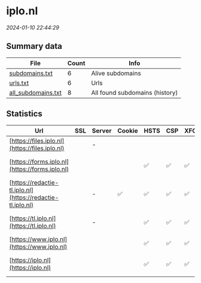 # iplo.nl
*2024-01-10 22:44:29*
## Summary data
| File       | Count | Info |
|------------|-------|------|
|[subdomains.txt](/data/iplo.nl/subdomains.txt)|6|Alive subdomains|
|[urls.txt](/data/iplo.nl/urls.txt)|6|Urls|
|[all_subdomains.txt](/data/iplo.nl/all_subdomains.txt)|8|All found subdomains (history)|
## Statistics
| Url | SSL | Server | Cookie | HSTS | CSP | XFO | XXP | RP | Tech |Title |
|------------|-------|------|------|------|------|------|------|------|------|------|
|[https://files.iplo.nl](https://files.iplo.nl)| |-| | | | | |:white_check_mark: |||
|[https://forms.iplo.nl](https://forms.iplo.nl)| || |:white_check_mark: |:white_check_mark: |:white_check_mark: |:white_check_mark: |HSTS Microsoft A...|Document Moved|
|[https://redactie-tl.iplo.nl](https://redactie-tl.iplo.nl)| |-|:white_check_mark: |:white_check_mark: |:white_check_mark: |:white_check_mark: |:white_check_mark: |HSTS Microsoft A...|Object moved|
|[https://tl.iplo.nl](https://tl.iplo.nl)| |-| |:white_check_mark: |:white_check_mark: |:white_check_mark: |:white_check_mark: |Google Tag Manag...|Technische leidr...|
|[https://www.iplo.nl](https://www.iplo.nl)| || |:white_check_mark: |:white_check_mark: |:white_check_mark: |:white_check_mark: |HSTS|Object moved|
|[https://iplo.nl](https://iplo.nl)| || |:white_check_mark: |:white_check_mark: |:white_check_mark: |:white_check_mark: |Google Tag Manag...|Home | Informati...|